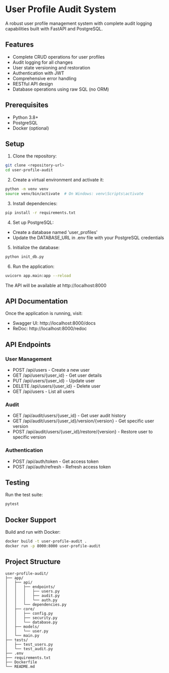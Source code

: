 # User Profile Audit System

A robust user profile management system with complete audit logging capabilities built with FastAPI and PostgreSQL.

## Features

- Complete CRUD operations for user profiles
- Audit logging for all changes
- User state versioning and restoration
- Authentication with JWT
- Comprehensive error handling
- RESTful API design
- Database operations using raw SQL (no ORM)

## Prerequisites

- Python 3.8+
- PostgreSQL
- Docker (optional)

## Setup

1. Clone the repository:
```bash
git clone <repository-url>
cd user-profile-audit
```

2. Create a virtual environment and activate it:
```bash
python -m venv venv
source venv/bin/activate  # On Windows: venv\Scripts\activate
```

3. Install dependencies:
```bash
pip install -r requirements.txt
```

4. Set up PostgreSQL:
- Create a database named 'user_profiles'
- Update the DATABASE_URL in .env file with your PostgreSQL credentials

5. Initialize the database:
```bash
python init_db.py
```

6. Run the application:
```bash
uvicorn app.main:app --reload
```

The API will be available at http://localhost:8000

## API Documentation

Once the application is running, visit:
- Swagger UI: http://localhost:8000/docs
- ReDoc: http://localhost:8000/redoc

## API Endpoints

### User Management
- POST /api/users - Create a new user
- GET /api/users/{user_id} - Get user details
- PUT /api/users/{user_id} - Update user
- DELETE /api/users/{user_id} - Delete user
- GET /api/users - List all users

### Audit
- GET /api/audit/users/{user_id} - Get user audit history
- GET /api/audit/users/{user_id}/version/{version} - Get specific user version
- POST /api/audit/users/{user_id}/restore/{version} - Restore user to specific version

### Authentication
- POST /api/auth/token - Get access token
- POST /api/auth/refresh - Refresh access token

## Testing

Run the test suite:
```bash
pytest
```

## Docker Support

Build and run with Docker:
```bash
docker build -t user-profile-audit .
docker run -p 8000:8000 user-profile-audit
```

## Project Structure

```
user-profile-audit/
├── app/
│   ├── api/
│   │   ├── endpoints/
│   │   │   ├── users.py
│   │   │   ├── audit.py
│   │   │   └── auth.py
│   │   └── dependencies.py
│   ├── core/
│   │   ├── config.py
│   │   ├── security.py
│   │   └── database.py
│   ├── models/
│   │   └── user.py
│   └── main.py
├── tests/
│   ├── test_users.py
│   └── test_audit.py
├── .env
├── requirements.txt
├── Dockerfile
└── README.md
```
